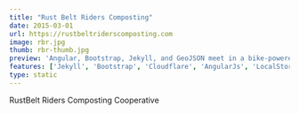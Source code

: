 ```yaml
---
title: "Rust Belt Riders Composting"
date: 2015-03-01
url: https://rustbeltriderscomposting.com
image: rbr.jpg
thumb: rbr-thumb.jpg
preview: 'Angular, Bootstrap, Jekyll, and GeoJSON meet in a bike-powered worker cooperative garage. The most highly configurable static site I have ever built'
features: ['Jekyll', 'Bootstrap', 'Cloudflare', 'AngularJs', 'LocalStorage', 'Google Drive API', 'Heroku']
type: static
---
```

RustBelt Riders Composting Cooperative
